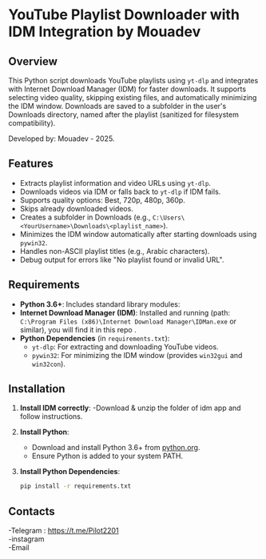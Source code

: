 # YouTube Playlist Downloader with IDM Integration by Mouadev

## Overview
This Python script downloads YouTube playlists using `yt-dlp` and integrates with Internet Download Manager (IDM) for faster downloads. It supports selecting video quality, skipping existing files, and automatically minimizing the IDM window. Downloads are saved to a subfolder in the user's Downloads directory, named after the playlist (sanitized for filesystem compatibility).

Developed by: Mouadev - 2025.

## Features
- Extracts playlist information and video URLs using `yt-dlp`.
- Downloads videos via IDM or falls back to `yt-dlp` if IDM fails.
- Supports quality options: Best, 720p, 480p, 360p.
- Skips already downloaded videos.
- Creates a subfolder in Downloads (e.g., `C:\Users\<YourUsername>\Downloads\<playlist_name>`).
- Minimizes the IDM window automatically after starting downloads using `pywin32`.
- Handles non-ASCII playlist titles (e.g., Arabic characters).
- Debug output for errors like "No playlist found or invalid URL".

## Requirements
- **Python 3.6+**: Includes standard library modules:
- **Internet Download Manager (IDM)**: Installed and running (path: `C:\Program Files (x86)\Internet Download Manager\IDMan.exe` or similar), you will find it in this repo . 
- **Python Dependencies** (in `requirements.txt`):
  - `yt-dlp`: For extracting and downloading YouTube videos.
  - `pywin32`: For minimizing the IDM window (provides `win32gui` and `win32con`).

## Installation
1. **Install IDM correctly**:
   -Download & unzip the folder of idm app and follow instructions.
3. **Install Python**:
   - Download and install Python 3.6+ from [python.org](https://www.python.org/).
   - Ensure Python is added to your system PATH.
 
4. **Install Python Dependencies**:
   ```bash
   pip install -r requirements.txt

## Contacts
-Telegram : https://t.me/Pilot2201
</br> -instagram
</br> -Email
